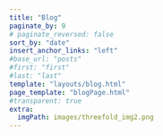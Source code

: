 ```yaml
---
title: "Blog"
paginate_by: 9
# paginate_reversed: false
sort_by: "date"
insert_anchor_links: "left"
#base_url: "posts"
#first: "first"
#last: "last"
template: "layouts/blog.html"
page_template: "blogPage.html"
#transparent: true
extra:
  imgPath: images/threefold_img2.png
---
```


